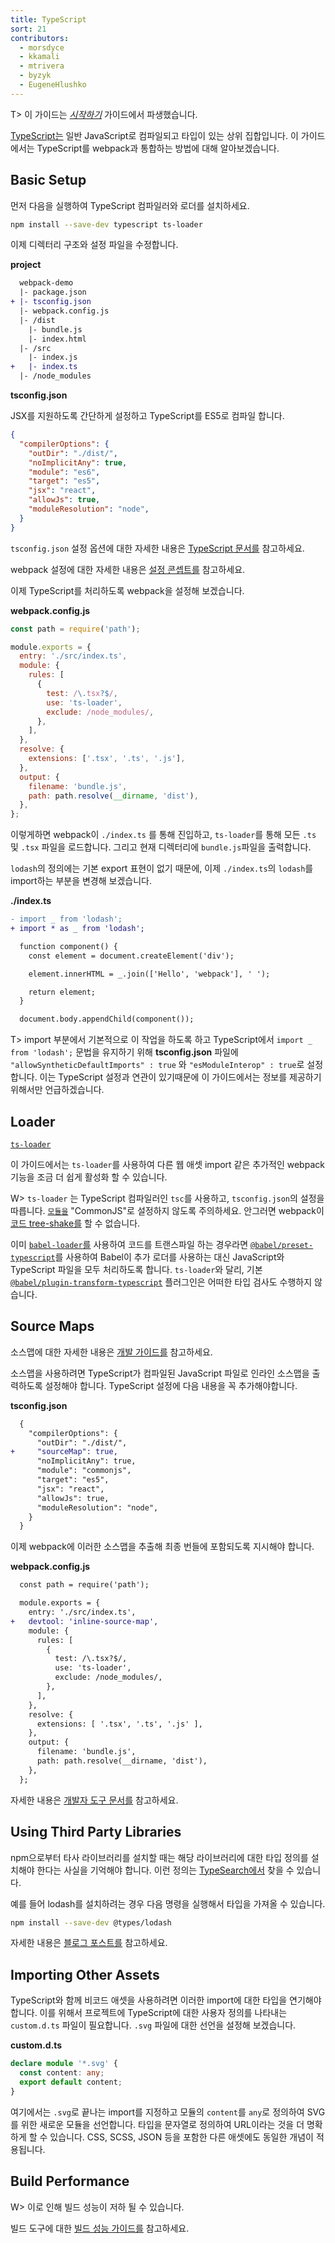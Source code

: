 ```yaml
---
title: TypeScript
sort: 21
contributors:
  - morsdyce
  - kkamali
  - mtrivera
  - byzyk
  - EugeneHlushko
---
```


T> 이 가이드는 [_시작하기_](/guides/getting-started/) 가이드에서 파생했습니다.

[TypeScript는](https://www.typescriptlang.org) 일반 JavaScript로 컴파일되고 타입이 있는 상위 집합입니다. 이 가이드에서는 TypeScript를 webpack과 통합하는 방법에 대해 알아보겠습니다.

## Basic Setup

먼저 다음을 실행하여 TypeScript 컴파일러와 로더를 설치하세요.

```bash
npm install --save-dev typescript ts-loader
```

이제 디렉터리 구조와 설정 파일을 수정합니다.

**project**

```diff
  webpack-demo
  |- package.json
+ |- tsconfig.json
  |- webpack.config.js
  |- /dist
    |- bundle.js
    |- index.html
  |- /src
    |- index.js
+   |- index.ts
  |- /node_modules
```

**tsconfig.json**

JSX를 지원하도록 간단하게 설정하고 TypeScript를 ES5로 컴파일 합니다.

```json
{
  "compilerOptions": {
    "outDir": "./dist/",
    "noImplicitAny": true,
    "module": "es6",
    "target": "es5",
    "jsx": "react",
    "allowJs": true,
    "moduleResolution": "node",
  }
}
```

`tsconfig.json` 설정 옵션에 대한 자세한 내용은 [TypeScript 문서를](https://www.typescriptlang.org/docs/handbook/tsconfig-json.html) 참고하세요.

webpack 설정에 대한 자세한 내용은 [설정 콘셉트를](/concepts/configuration/) 참고하세요.

이제 TypeScript를 처리하도록 webpack을 설정해 보겠습니다.

**webpack.config.js**

```js
const path = require('path');

module.exports = {
  entry: './src/index.ts',
  module: {
    rules: [
      {
        test: /\.tsx?$/,
        use: 'ts-loader',
        exclude: /node_modules/,
      },
    ],
  },
  resolve: {
    extensions: ['.tsx', '.ts', '.js'],
  },
  output: {
    filename: 'bundle.js',
    path: path.resolve(__dirname, 'dist'),
  },
};
```

이렇게하면 webpack이 `./index.ts` 를 통해 진입하고, `ts-loader`를 통해 모든 `.ts` 및 `.tsx` 파일을 로드합니다. 그리고 현재 디렉터리에 `bundle.js`파일을 출력합니다.

`lodash`의 정의에는 기본 export 표현이 없기 때문에, 이제 `./index.ts`의 `lodash`를 import하는 부분을 변경해 보겠습니다.

**./index.ts**

```diff
- import _ from 'lodash';
+ import * as _ from 'lodash';

  function component() {
    const element = document.createElement('div');

    element.innerHTML = _.join(['Hello', 'webpack'], ' ');

    return element;
  }

  document.body.appendChild(component());
```

T> import 부분에서 기본적으로 이 작업을 하도록 하고 TypeScript에서 `import _ from 'lodash';` 문법을 유지하기 위해 **tsconfig.json** 파일에 `"allowSyntheticDefaultImports" : true` 와 `"esModuleInterop" : true`로 설정 합니다. 이는 TypeScript 설정과 연관이 있기때문에 이 가이드에서는 정보를 제공하기 위해서만 언급하겠습니다.

## Loader

[`ts-loader`](https://github.com/TypeStrong/ts-loader)

이 가이드에서는 `ts-loader`를 사용하여 다른 웹 애셋 import 같은 추가적인 webpack 기능을 조금 더 쉽게 활성화 할 수 있습니다.

W> `ts-loader` 는 TypeScript 컴파일러인 `tsc`를 사용하고, `tsconfig.json`의 설정을 따릅니다. [`모듈을`](https://www.typescriptlang.org/tsconfig#module) "CommonJS"로 설정하지 않도록 주의하세요. 안그러면 webpack이 [코드 tree-shake를](/guides/tree-shaking) 할 수 없습니다.

이미 [`babel-loader`를](https://github.com/babel/babel-loader) 사용하여 코드를 트랜스파일 하는 경우라면 [`@babel/preset-typescript`](https://babeljs.io/docs/en/babel-preset-typescript)를 사용하여 Babel이 추가 로더를 사용하는 대신 JavaScript와 TypeScript 파일을 모두 처리하도록 합니다. `ts-loader`와 달리, 기본 [`@babel/plugin-transform-typescript`](https://babeljs.io/docs/en/babel-plugin-transform-typescript) 플러그인은 어떠한 타입 검사도 수행하지 않습니다.

## Source Maps

소스맵에 대한 자세한 내용은 [개발 가이드를](/guides/development) 참고하세요.

소스맵을 사용하려면 TypeScript가 컴파일된 JavaScript 파일로 인라인 소스맵을 출력하도록 설정해야 합니다. TypeScript 설정에 다음 내용을 꼭 추가해야합니다.

**tsconfig.json**

```diff
  {
    "compilerOptions": {
      "outDir": "./dist/",
+     "sourceMap": true,
      "noImplicitAny": true,
      "module": "commonjs",
      "target": "es5",
      "jsx": "react",
      "allowJs": true,
      "moduleResolution": "node",
    }
  }
```

이제 webpack에 이러한 소스맵을 추출해 최종 번들에 포함되도록 지시해야 합니다.

**webpack.config.js**

```diff
  const path = require('path');

  module.exports = {
    entry: './src/index.ts',
+   devtool: 'inline-source-map',
    module: {
      rules: [
        {
          test: /\.tsx?$/,
          use: 'ts-loader',
          exclude: /node_modules/,
        },
      ],
    },
    resolve: {
      extensions: [ '.tsx', '.ts', '.js' ],
    },
    output: {
      filename: 'bundle.js',
      path: path.resolve(__dirname, 'dist'),
    },
  };
```

자세한 내용은 [개발자 도구 문서를](/configuration/devtool/) 참고하세요.

## Using Third Party Libraries

npm으로부터 타사 라이브러리를 설치할 때는 해당 라이브러리에 대한 타입 정의를 설치해야 한다는 사실을 기억해야 합니다. 이런 정의는 [TypeSearch에서](https://microsoft.github.io/TypeSearch/) 찾을 수 있습니다.

예를 들어 lodash를 설치하려는 경우 다음 명령을 실행해서 타입을 가져올 수 있습니다.

```bash
npm install --save-dev @types/lodash
```

자세한 내용은 [블로그 포스트를](https://blogs.msdn.microsoft.com/typescript/2016/06/15/the-future-of-declaration-files/) 참고하세요.

## Importing Other Assets

TypeScript와 함께 비코드 애셋을 사용하려면 이러한 import에 대한 타입을 연기해야 합니다. 이를 위해서 프로젝트에 TypeScript에 대한 사용자 정의를 나타내는 `custom.d.ts` 파일이 필요합니다. `.svg` 파일에 대한 선언을 설정해 보겠습니다.

**custom.d.ts**

```typescript
declare module '*.svg' {
  const content: any;
  export default content;
}
```

여기에서는 `.svg`로 끝나는 import를 지정하고 모듈의 `content`를 `any`로 정의하여 SVG를 위한 새로운 모듈을 선언합니다. 타입을 문자열로 정의하여 URL이라는 것을 더 명확하게 할 수 있습니다. CSS, SCSS, JSON 등을 포함한 다른 애셋에도 동일한 개념이 적용됩니다.

## Build Performance

W> 이로 인해 빌드 성능이 저하 될 수 있습니다.

빌드 도구에 대한 [빌드 성능 가이드를](/guides/build-performance/) 참고하세요.
